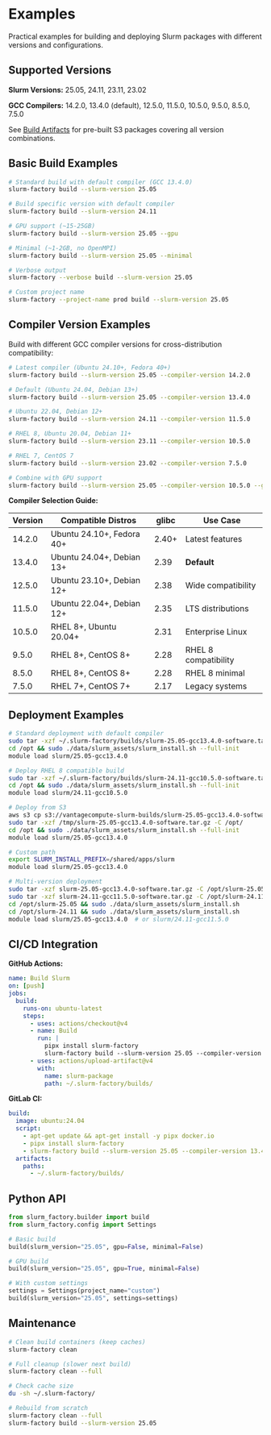 # Examples

Practical examples for building and deploying Slurm packages with different versions and configurations.

## Supported Versions

**Slurm Versions:** 25.05, 24.11, 23.11, 23.02

**GCC Compilers:** 14.2.0, 13.4.0 (default), 12.5.0, 11.5.0, 10.5.0, 9.5.0, 8.5.0, 7.5.0

See [Build Artifacts](build-artifacts.md) for pre-built S3 packages covering all version combinations.

## Basic Build Examples

```bash
# Standard build with default compiler (GCC 13.4.0)
slurm-factory build --slurm-version 25.05

# Build specific version with default compiler
slurm-factory build --slurm-version 24.11

# GPU support (~15-25GB)
slurm-factory build --slurm-version 25.05 --gpu

# Minimal (~1-2GB, no OpenMPI)
slurm-factory build --slurm-version 25.05 --minimal

# Verbose output
slurm-factory --verbose build --slurm-version 25.05

# Custom project name
slurm-factory --project-name prod build --slurm-version 25.05
```

## Compiler Version Examples

Build with different GCC compiler versions for cross-distribution compatibility:

```bash
# Latest compiler (Ubuntu 24.10+, Fedora 40+)
slurm-factory build --slurm-version 25.05 --compiler-version 14.2.0

# Default (Ubuntu 24.04, Debian 13+)
slurm-factory build --slurm-version 25.05 --compiler-version 13.4.0

# Ubuntu 22.04, Debian 12+
slurm-factory build --slurm-version 24.11 --compiler-version 11.5.0

# RHEL 8, Ubuntu 20.04, Debian 11+
slurm-factory build --slurm-version 23.11 --compiler-version 10.5.0

# RHEL 7, CentOS 7
slurm-factory build --slurm-version 23.02 --compiler-version 7.5.0

# Combine with GPU support
slurm-factory build --slurm-version 25.05 --compiler-version 10.5.0 --gpu
```

**Compiler Selection Guide:**

| Version | Compatible Distros | glibc | Use Case |
|---------|-------------------|-------|----------|
| 14.2.0 | Ubuntu 24.10+, Fedora 40+ | 2.40+ | Latest features |
| 13.4.0 | Ubuntu 24.04+, Debian 13+ | 2.39 | **Default** |
| 12.5.0 | Ubuntu 23.10+, Debian 12+ | 2.38 | Wide compatibility |
| 11.5.0 | Ubuntu 22.04+, Debian 12+ | 2.35 | LTS distributions |
| 10.5.0 | RHEL 8+, Ubuntu 20.04+ | 2.31 | Enterprise Linux |
| 9.5.0 | RHEL 8+, CentOS 8+ | 2.28 | RHEL 8 compatibility |
| 8.5.0 | RHEL 8+, CentOS 8+ | 2.28 | RHEL 8 minimal |
| 7.5.0 | RHEL 7+, CentOS 7+ | 2.17 | Legacy systems |

## Deployment Examples

```bash
# Standard deployment with default compiler
sudo tar -xzf ~/.slurm-factory/builds/slurm-25.05-gcc13.4.0-software.tar.gz -C /opt/
cd /opt && sudo ./data/slurm_assets/slurm_install.sh --full-init
module load slurm/25.05-gcc13.4.0

# Deploy RHEL 8 compatible build
sudo tar -xzf ~/.slurm-factory/builds/slurm-24.11-gcc10.5.0-software.tar.gz -C /opt/
cd /opt && sudo ./data/slurm_assets/slurm_install.sh --full-init
module load slurm/24.11-gcc10.5.0

# Deploy from S3
aws s3 cp s3://vantagecompute-slurm-builds/slurm-25.05-gcc13.4.0-software.tar.gz /tmp/
sudo tar -xzf /tmp/slurm-25.05-gcc13.4.0-software.tar.gz -C /opt/
cd /opt && sudo ./data/slurm_assets/slurm_install.sh --full-init
module load slurm/25.05-gcc13.4.0

# Custom path
export SLURM_INSTALL_PREFIX=/shared/apps/slurm
module load slurm/25.05-gcc13.4.0

# Multi-version deployment
sudo tar -xzf slurm-25.05-gcc13.4.0-software.tar.gz -C /opt/slurm-25.05/
sudo tar -xzf slurm-24.11-gcc11.5.0-software.tar.gz -C /opt/slurm-24.11/
cd /opt/slurm-25.05 && sudo ./data/slurm_assets/slurm_install.sh
cd /opt/slurm-24.11 && sudo ./data/slurm_assets/slurm_install.sh
module load slurm/25.05-gcc13.4.0  # or slurm/24.11-gcc11.5.0
```

## CI/CD Integration

**GitHub Actions:**

```yaml
name: Build Slurm
on: [push]
jobs:
  build:
    runs-on: ubuntu-latest
    steps:
      - uses: actions/checkout@v4
      - name: Build
        run: |
          pipx install slurm-factory
          slurm-factory build --slurm-version 25.05 --compiler-version 13.4.0
      - uses: actions/upload-artifact@v4
        with:
          name: slurm-package
          path: ~/.slurm-factory/builds/
```

**GitLab CI:**

```yaml
build:
  image: ubuntu:24.04
  script:
    - apt-get update && apt-get install -y pipx docker.io
    - pipx install slurm-factory
    - slurm-factory build --slurm-version 25.05 --compiler-version 13.4.0
  artifacts:
    paths:
      - ~/.slurm-factory/builds/
```

## Python API

```python
from slurm_factory.builder import build
from slurm_factory.config import Settings

# Basic build
build(slurm_version="25.05", gpu=False, minimal=False)

# GPU build
build(slurm_version="25.05", gpu=True, minimal=False)

# With custom settings
settings = Settings(project_name="custom")
build(slurm_version="25.05", settings=settings)
```

## Maintenance

```bash
# Clean build containers (keep caches)
slurm-factory clean

# Full cleanup (slower next build)
slurm-factory clean --full

# Check cache size
du -sh ~/.slurm-factory/

# Rebuild from scratch
slurm-factory clean --full
slurm-factory build --slurm-version 25.05
```
